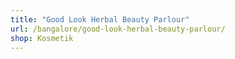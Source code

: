 ```yaml
---
title: "Good Look Herbal Beauty Parlour"
url: /bangalore/good-look-herbal-beauty-parlour/
shop: Kosmetik
---
```

